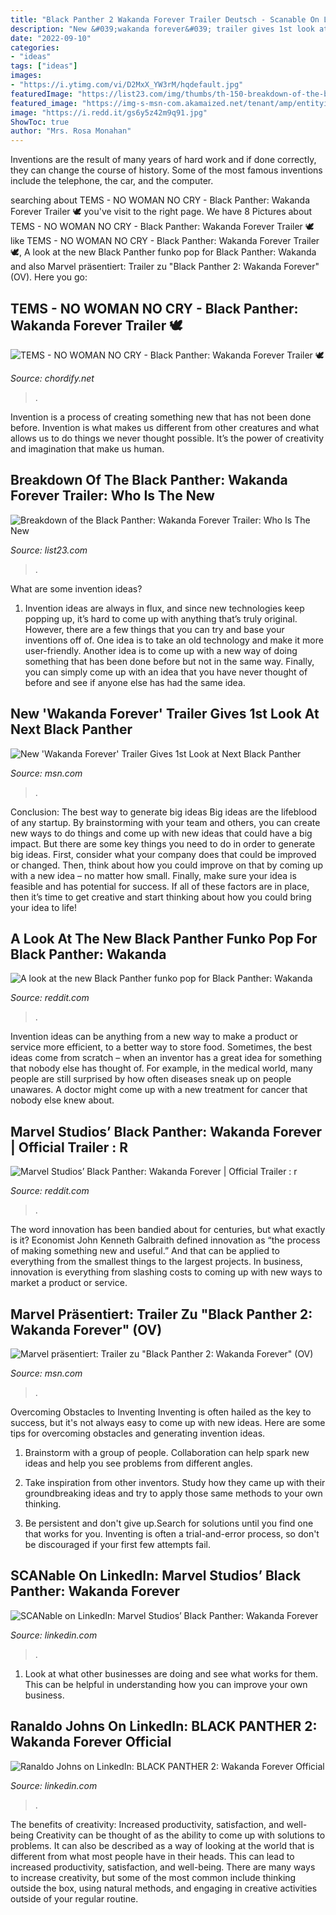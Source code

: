 ```yaml
---
title: "Black Panther 2 Wakanda Forever Trailer Deutsch - Scanable On Linkedin: Marvel Studios’ Black Panther: Wakanda Forever"
description: "New &#039;wakanda forever&#039; trailer gives 1st look at next black panther"
date: "2022-09-10"
categories:
- "ideas"
tags: ["ideas"]
images:
- "https://i.ytimg.com/vi/D2MxX_YW3rM/hqdefault.jpg"
featuredImage: "https://list23.com/img/thumbs/th-150-breakdown-of-the-black-panther-wakanda-forever-trailer-who-is-the-new-black-panther.jpeg"
featured_image: "https://img-s-msn-com.akamaized.net/tenant/amp/entityid/AAZxXHb.img?h=315&amp;w=600&amp;m=6&amp;q=60&amp;o=t&amp;l=f&amp;f=jpg&amp;x=462&amp;y=159"
image: "https://i.redd.it/gs6y5z42m9q91.jpg"
ShowToc: true
author: "Mrs. Rosa Monahan"
---
```



Inventions are the result of many years of hard work and if done correctly, they can change the course of history. Some of the most famous inventions include the telephone, the car, and the computer.

	

		
searching about TEMS - NO WOMAN NO CRY - Black Panther: Wakanda Forever Trailer 🕊 you've visit to the right page. We have 8 Pictures about TEMS - NO WOMAN NO CRY - Black Panther: Wakanda Forever Trailer 🕊 like TEMS - NO WOMAN NO CRY - Black Panther: Wakanda Forever Trailer 🕊, A look at the new Black Panther funko pop for Black Panther: Wakanda and also Marvel präsentiert: Trailer zu &quot;Black Panther 2: Wakanda Forever&quot; (OV). Here you go:
		
    
## TEMS - NO WOMAN NO CRY - Black Panther: Wakanda Forever Trailer 🕊

<img loading=lazy src="https://i.ytimg.com/vi/D2MxX_YW3rM/hqdefault.jpg" onerror="this.onerror=null;this.src='https://tse3.mm.bing.net/th?id=OIP.OPJNhXuv5Cv7UNqbahM_rQHaFj&amp;pid=15.1';" alt="TEMS - NO WOMAN NO CRY - Black Panther: Wakanda Forever Trailer 🕊">

_Source: chordify.net_

>. 

	

Invention is a process of creating something new that has not been done before. Invention is what makes us different from other creatures and what allows us to do things we never thought possible. It’s the power of creativity and imagination that make us human.

    
## Breakdown Of The Black Panther: Wakanda Forever Trailer: Who Is The New

<img loading=lazy src="https://list23.com/img/thumbs/th-150-breakdown-of-the-black-panther-wakanda-forever-trailer-who-is-the-new-black-panther.jpeg" onerror="this.onerror=null;this.src='https://tse1.mm.bing.net/th?id=OIP.l5Xmn20Hc2r0JcjXa66s5gCWBU&amp;pid=15.1';" alt="Breakdown of the Black Panther: Wakanda Forever Trailer: Who Is The New">

_Source: list23.com_

>. 

	

What are some invention ideas?
1. Invention ideas are always in flux, and since new technologies keep popping up, it’s hard to come up with anything that’s truly original. However, there are a few things that you can try and base your inventions off of. One idea is to take an old technology and make it more user-friendly. Another idea is to come up with a new way of doing something that has been done before but not in the same way. Finally, you can simply come up with an idea that you have never thought of before and see if anyone else has had the same idea.

    
## New &#039;Wakanda Forever&#039; Trailer Gives 1st Look At Next Black Panther

<img loading=lazy src="https://img-s-msn-com.akamaized.net/tenant/amp/entityid/AAZxXHb.img?h=315&amp;w=600&amp;m=6&amp;q=60&amp;o=t&amp;l=f&amp;f=jpg&amp;x=462&amp;y=159" onerror="this.onerror=null;this.src='https://tse3.mm.bing.net/th?id=OIP.NeCxBcFG1gjkn2Z9Ltgy0QHaD4&amp;pid=15.1';" alt="New &#039;Wakanda Forever&#039; Trailer Gives 1st Look at Next Black Panther">

_Source: msn.com_

>. 

	

Conclusion: The best way to generate big ideas
Big ideas are the lifeblood of any startup. By brainstorming with your team and others, you can create new ways to do things and come up with new ideas that could have a big impact. But there are some key things you need to do in order to generate big ideas. First, consider what your company does that could be improved or changed. Then, think about how you could improve on that by coming up with a new idea – no matter how small. Finally, make sure your idea is feasible and has potential for success. If all of these factors are in place, then it’s time to get creative and start thinking about how you could bring your idea to life!

    
## A Look At The New Black Panther Funko Pop For Black Panther: Wakanda

<img loading=lazy src="https://i.redd.it/gs6y5z42m9q91.jpg" onerror="this.onerror=null;this.src='https://tse4.mm.bing.net/th?id=OIP.N8FRMQKgleGQaNhz_yj7agHaE8&amp;pid=15.1';" alt="A look at the new Black Panther funko pop for Black Panther: Wakanda">

_Source: reddit.com_

>. 

	

Invention ideas can be anything from a new way to make a product or service more efficient, to a better way to store food. Sometimes, the best ideas come from scratch – when an inventor has a great idea for something that nobody else has thought of. For example, in the medical world, many people are still surprised by how often diseases sneak up on people unawares. A doctor might come up with a new treatment for cancer that nobody else knew about.

    
## Marvel Studios’ Black Panther: Wakanda Forever | Official Trailer : R

<img loading=lazy src="https://external-preview.redd.it/Ocl6r_sCvub7XOh7D3DyNCXbLWdFzqkmRbzTQf6vpCM.jpg?width=640&amp;crop=smart&amp;auto=webp&amp;s=b7948a81b1ed04561792e0694e35ed503cf72553" onerror="this.onerror=null;this.src='https://tse1.mm.bing.net/th?id=OIP.P5NIA9li-svilrvCYkJ0TAHaEK&amp;pid=15.1';" alt="Marvel Studios’ Black Panther: Wakanda Forever | Official Trailer : r">

_Source: reddit.com_

>. 

	

The word innovation has been bandied about for centuries, but what exactly is it? Economist John Kenneth Galbraith defined innovation as “the process of making something new and useful.” And that can be applied to everything from the smallest things to the largest projects. In business, innovation is everything from slashing costs to coming up with new ways to market a product or service.

    
## Marvel Präsentiert: Trailer Zu &quot;Black Panther 2: Wakanda Forever&quot; (OV)

<img loading=lazy src="https://img-s-msn-com.akamaized.net/tenant/amp/entityid/AA12xNpt.img?h=315&amp;w=600&amp;m=6&amp;q=60&amp;o=t&amp;l=f&amp;f=jpg&amp;x=518&amp;y=454" onerror="this.onerror=null;this.src='https://tse1.mm.bing.net/th?id=OIP.sv05pxdlaYRdwkLwKrh-gwHaD4&amp;pid=15.1';" alt="Marvel präsentiert: Trailer zu &quot;Black Panther 2: Wakanda Forever&quot; (OV)">

_Source: msn.com_

>. 

	

Overcoming Obstacles to Inventing
Inventing is often hailed as the key to success, but it's not always easy to come up with new ideas. Here are some tips for overcoming obstacles and generating invention ideas.
1. Brainstorm with a group of people. Collaboration can help spark new ideas and help you see problems from different angles.

2. Take inspiration from other inventors. Study how they came up with their groundbreaking ideas and try to apply those same methods to your own thinking.

3. Be persistent and don't give up.Search for solutions until you find one that works for you. Inventing is often a trial-and-error process, so don't be discouraged if your first few attempts fail.

    
## SCANable On LinkedIn: Marvel Studios’ Black Panther: Wakanda Forever

<img loading=lazy src="https://media-exp1.licdn.com/dms/image/D4D1BAQFNGt6JSdgq0g/company-background_10000/0/1655323358028?e=1665100800&amp;v=beta&amp;t=kYZnlNaFap-H0a8oVk_oFBwgOGTRNycHAMIWXrjzXfU" onerror="this.onerror=null;this.src='https://tse4.mm.bing.net/th?id=OIP.uN4xWMx0XZxbjB8ebPw9zgHaEK&amp;pid=15.1';" alt="SCANable on LinkedIn: Marvel Studios’ Black Panther: Wakanda Forever">

_Source: linkedin.com_

>. 

	

1. Look at what other businesses are doing and see what works for them. This can be helpful in understanding how you can improve your own business. 

    
## Ranaldo Johns On LinkedIn: BLACK PANTHER 2: Wakanda Forever Official

<img loading=lazy src="https://media-exp1.licdn.com/dms/image/C4E16AQG_IzMpb6gQRA/profile-displaybackgroundimage-shrink_200_800/0/1521037586712?e=2147483647&amp;v=beta&amp;t=XyDaYuXJB9pHgJAmZvf3cATJ7eMUZkX4gwrPRVGcfUc" onerror="this.onerror=null;this.src='https://tse4.mm.bing.net/th?id=OIP.e0AV8XKkQRdzpkK9FdnLCwHaB2&amp;pid=15.1';" alt="Ranaldo Johns on LinkedIn: BLACK PANTHER 2: Wakanda Forever Official">

_Source: linkedin.com_

>. 

	

The benefits of creativity: Increased productivity, satisfaction, and well-being
Creativity can be thought of as the ability to come up with solutions to problems. It can also be described as a way of looking at the world that is different from what most people have in their heads. This can lead to increased productivity, satisfaction, and well-being. There are many ways to increase creativity, but some of the most common include thinking outside the box, using natural methods, and engaging in creative activities outside of your regular routine.

